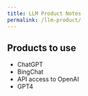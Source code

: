 ```yaml
---
title: LLM Product Notes
permalink: /llm-product/
---
```


## Products to use
* ChatGPT
* BingChat
* API access to OpenAI
* GPT4
